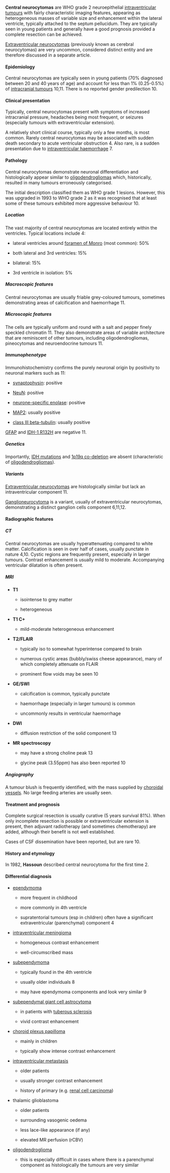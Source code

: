 **Central neurocytomas** are WHO grade 2 neuroepithelial [intraventricular tumours](https://radiopaedia.org/articles/intraventricular-neoplasms-and-lesions) with fairly characteristic imaging features, appearing as heterogeneous masses of variable size and enhancement within the lateral ventricle, typically attached to the septum pellucidum. They are typically seen in young patients and generally have a good prognosis provided a complete resection can be achieved. 

[Extraventricular neurocytomas](https://radiopaedia.org/articles/extraventricular-neurocytoma) (previously known as cerebral neurocytomas) are very uncommon, considered distinct entity and are therefore discussed in a separate article.

#### Epidemiology

Central neurocytomas are typically seen in young patients (70% diagnosed between 20 and 40 years of age) and account for less than 1% (0.25-0.5%) of [intracranial tumours](https://radiopaedia.org/articles/brain-tumours) 10,11. There is no reported gender predilection 10. 

#### Clinical presentation

Typically, central neurocytomas present with symptoms of increased intracranial pressure, headaches being most frequent, or seizures (especially tumours with extraventricular extension).

A relatively short clinical course, typically only a few months, is most common. Rarely central neurocytomas may be associated with sudden death secondary to acute ventricular obstruction 4. Also rare, is a sudden presentation due to [intraventricular haemorrhage](https://radiopaedia.org/articles/intraventricular-haemorrhage) 7. 

#### Pathology

Central neurocytomas demonstrate neuronal differentiation and histologically appear similar to [oligodendrogliomas](https://radiopaedia.org/articles/oligodendroglioma) which, historically, resulted in many tumours erroneously categorised.

The initial description classified them as WHO grade 1 lesions. However, this was upgraded in 1993 to WHO grade 2 as it was recognised that at least some of these tumours exhibited more aggressive behaviour 10. 

##### Location

The vast majority of central neurocytomas are located entirely within the ventricles. Typical locations include 4:

- lateral ventricles around [foramen of Monro](https://radiopaedia.org/articles/interventricular-foramen-of-monro-1) (most common): 50%
    
- both lateral and 3rd ventricles: 15%
    
- bilateral: 15%
    
- 3rd ventricle in isolation: 5%
    

##### Macroscopic features

Central neurocytomas are usually friable grey-coloured tumours, sometimes demonstrating areas of calcification and haemorrhage 11. 

##### Microscopic features

The cells are typically uniform and round with a salt and pepper finely speckled chromatin 11. They also demonstrate areas of variable architecture that are reminiscent of other tumours, including oligodendrogliomas, pineocytomas and neuroendocrine tumours 11. 

##### Immunophenotype

Immunohistochemistry confirms the purely neuronal origin by positivity to neuronal markers such as 11:

- [synaptophysin](https://radiopaedia.org/articles/synaptophysin): positive
    
- [NeuN](https://radiopaedia.org/articles/missing?article%5Btitle%5D=neun): positive
    
- [neurone-specific enolase](https://radiopaedia.org/articles/neuron-specific-enolase): positive
    
- [MAP2](https://radiopaedia.org/articles/missing?article%5Btitle%5D=map2): usually positive
    
- [class III beta-tubulin](https://radiopaedia.org/articles/missing?article%5Btitle%5D=class-iii-beta-tubulin): usually positive
    

[GFAP](https://radiopaedia.org/articles/glial-fibrillary-acid-protein-gfap) and [IDH-1 R132H](https://radiopaedia.org/articles/isocitrate-dehydrogenase) are negative 11.

##### Genetics

Importantly, [IDH mutations](https://radiopaedia.org/articles/isocitrate-dehydrogenase) and [1p19q co-deletion](https://radiopaedia.org/articles/1p19q-codeletion) are absent (characteristic of [oligodendrogliomas](https://radiopaedia.org/articles/oligodendroglioma)). 

##### Variants

[Extraventricular neurocytomas](https://radiopaedia.org/articles/extraventricular-neurocytoma) are histologically similar but lack an intraventricular component 11. 

[Ganglioneurocytoma](https://radiopaedia.org/articles/ganglioneurocytoma) is a variant, usually of extraventricular neurocytomas, demonstrating a distinct ganglion cells component 6,11,12.

#### Radiographic features

##### CT

Central neurocytomas are usually hyperattenuating compared to white matter. Calcification is seen in over half of cases, usually punctate in nature 4,10. Cystic regions are frequently present, especially in larger tumours. Contrast enhancement is usually mild to moderate. Accompanying ventricular dilatation is often present.

##### MRI

- **T1**
    
    - isointense to grey matter 
        
    - heterogeneous
        
- **T1 C+**
    
    - mild-moderate heterogeneous enhancement
        
- **T2/FLAIR**
    
    - typically iso to somewhat hyperintense compared to brain 
        
    - numerous cystic areas (bubbly/swiss cheese appearance), many of which completely attenuate on FLAIR
        
    - prominent flow voids may be seen 10
        
- **GE/SWI**
    
    - calcification is common, typically punctate
        
    - haemorrhage (especially in larger tumours) is common
        
    - uncommonly results in ventricular haemorrhage
        
- **DWI**
    
    - diffusion restriction of the solid component 13
        
- **MR spectroscopy**
    
    - may have a strong choline peak 13
        
    - glycine peak (3.55ppm) has also been reported 10
        

##### Angiography

A tumour blush is frequently identified, with the mass supplied by [choroidal vessels](https://radiopaedia.org/articles/medial-posterior-choroidal-artery). No large feeding arteries are usually seen.

#### Treatment and prognosis

Complete surgical resection is usually curative (5 years survival 81%). When only incomplete resection is possible or extraventricular extension is present, then adjuvant radiotherapy (and sometimes chemotherapy) are added, although their benefit is not well established.

Cases of CSF dissemination have been reported, but are rare 10. 

#### History and etymology

In 1982, **Hassoun** described central neurocytoma for the first time 2. 

#### Differential diagnosis

- [ependymoma](https://radiopaedia.org/articles/ependymoma)
    
    - more frequent in childhood 
        
    - more commonly in 4th ventricle
        
    - supratentorial tumours (esp in children) often have a significant extraventricular (parenchymal) component 4
        
- [intraventricular meningioma](https://radiopaedia.org/articles/intraventricular-meningioma)
    
    - homogeneous contrast enhancement
        
    - well-circumscribed mass
        
- [subependymoma](https://radiopaedia.org/articles/subependymoma)
    
    - typically found in the 4th ventricle
        
    - usually older individuals 8
        
    - may have ependymoma components and look very similar 9
        
- [subependymal giant cell astrocytoma](https://radiopaedia.org/articles/subependymal-giant-cell-astrocytoma)
    
    - in patients with [tuberous sclerosis](https://radiopaedia.org/articles/tuberous-sclerosis)
        
    - vivid contrast enhancement
        
- [choroid plexus papilloma](https://radiopaedia.org/articles/choroid-plexus-papilloma-1)
    
    - mainly in children 
        
    - typically show intense contrast enhancement
        
- [intraventricular metastasis](https://radiopaedia.org/articles/intraventricular-metastases)
    
    - older patients
        
    - usually stronger contrast enhancement
        
    - history of primary (e.g. [renal cell carcinoma](https://radiopaedia.org/articles/renal-cell-carcinoma-1))
        
- thalamic glioblastoma
    
    - older patients
        
    - surrounding vasogenic oedema
        
    - less lace-like appearance (if any)
        
    - elevated MR perfusion (rCBV)
        
- [oligodendroglioma](https://radiopaedia.org/articles/oligodendroglioma)
    
    - this is especially difficult in cases where there is a parenchymal component as histologically the tumours are very similar